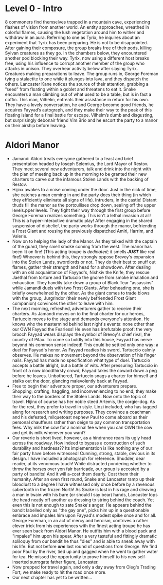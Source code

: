 # Level 0 - Intro
8 commoners find themselves trapped in a mountain cave, experiencing flashes of vision from another world. An entity approaches, wreathed in colorful flames, causing the lush vegetation around him to wither and withdraw in an aura. Referring to one as Tyrix, he inquires about an experiment that Tyrix has been preparing. He is not to be disappointed. After gaining their composure, the group breaks free of their pods, killing Sylvan creatures as they go. In the chambers below, they encountered another pod blocking their way. Tyrix, now using a different host breaks free, using his influence to corrupt another member of the group who attacks in unison. They overhear activity below after slaying Tyrix. Creatures making preparations to leave. The group runs in, George Foreman tying a stalactite to one while it plunges into lava, and they dispatch the others. Lancaster Kane notices the source of their attention, grabbing a ”seed” from floating within a goblet and threatens to eat it. Snake encounters a man climbing out of what used to be a table, but is in fact a coffin. This man, Vilhelm, entreats their assistance in return for his own. They have a lovely conversation, he and George become good friends, he acquires Fayyad’s autograph, and they make their way to the peak of this floating island for a final battle for escape. Vilhelm’s dumb and disgusting, but surprisingly debonair friend Vim Brio and he escort the party to a manor on their airship before leaving.
# Aldori Manor
- Jamandi Aldori treats everyone gathered to a feast and brief presentation headed by Ioseph Selemius, the Lord Mayor of Restov. They meet several new adventurers, talk and drink into the night with the plan of meeting back up in the morning to be granted their new charters to carve out the infamous Stolen Lands with the backing of Restov.
- Hijinx awakes to a noise coming under the door. Just in the nick of time, she catches a man coming in and the party does their thing (in which they efficiently eliminate all signs of life). Intruders, in the castle! Distant thuds fill the manor as the portcullises drop down, sealing off the upper levels.pper levels. They fight their way through the first group before George Foreman realizes something. This isn't a lethal invasion at all! This is a hyper-interactive dramatic play! After engaging in the shared suspension of disbelief, the party works through the manor, befriending a Frost Giant and rousing the previously dispatched Amiri, Harrim, and Valerie. 
- Now on to helping the lady of the Manor. As they talked with the captain of the guard, they smell smoke coming from the west. The manor has been lit on fire! (This acting troupe is *dedicated*; it smells ***JUST*** like real fire!) Whoever is behind this, they strongly oppose Brevoy's expansion into the Stolen Lands, swordlords or not. They do their best to snuff out flames, gather their strength and head for a showdown. After dealing with an old acquaintance of Fayyad's, Nishkiv the Knife, they rescue Jaethal from torture and Tartuccio the gnome from smoke inhalation and exhaustion. They handily take down a group of Black Tear "assassins" while Jamandi duels with two Frost Giants. After beheading one, she is briefly overwhelmed by the other. As the giant comes to trade blows with the group, Jurgrindor (their newly befriended Frost Giant companion) convinces the other to leave with him.
- The next morning, refreshed, adventurers gather to receive their charters. As Jamandi moves on to the final charter for our heroes, Tartuccio moves to the stage and demands everyone's attention. He knows who the mastermind behind last night's events: none other than our OWN Fayyad the Fearless! He even has irrefutable proof: the very brooch Fayyad wears displays the symbol of Brevoy's chief rival, the country of Pitax. To come so boldly into this house, Fayyad has nerve beyond his common sense indeed! This could be settled only one way: a duel for Fayyad's honor. As Fayyad readies his sword, Tartuccio calmly observes. He makes no movement beyond the observation of his finger nails. Fayyad has made no specification what type of duel. Tartuccio accepts a battle alright, but a battle of wits. After pressuring Tartuccio in front of a now bloodthirsty crowd, Fayyad takes the coward down a peg before he leaves. Unbothered, Tartuccio snags a charter for himself and stalks out the door, glancing malevolently back at Fayyad. 
- Free to begin their adventure proper, our adventurers prepare. Shopping, crafting, haggling, and inconveniencing to no end, they make their way to the borders of the Stolen Lands. Now onto the topic of travel. Hijinx of course has her noble steed Artemis, the corgie-dog. As for the rest, they prefer to travel in style. Linzi included, who has tagged along for research and writing purposes. They convince a coachman and his defeated, milquetoast nephew Paul to come aboard as their personal chauffeurs rather than deign to pay common transportation fees. Why milk the cow for a nominal fee when you can OWN the cow and get its milk whenever you want? 
- Our reverie is short lived, however, as a hindrance rears its ugly head across the roadway. How indeed to bypass a construction of such durability and hardness?? Its implementation is like nothing any of our fair party have before witnessed! Cunning, strong, stable, devious in its design. I have included a photograph for reference. Shudder, dear reader, at its venomous touch! While distracted pondering whether to throw the horses over yon fair barricade, our group is accosted by a party of bandits! And it will a-cost them dearly. Cost them their humanity. After an even first round, Snake and Lancaster ramp up their bloodlust to a degree I have witnessed only once before by a ravenous sabertooth in the frozen North! As Snake is lost in his rage and cleaving a man in twain with his bare (or should I say bear) hands, Lancaster lops the head neatly off another as dressing to string behind the coach. Yet even this is not enough to sate Snake's anger. He appears behind the bandit labelled only as "the gay one", picks him up in a questionable embrace and impales him upon Fayyad's modest spike once and for all. George Foreman, in an act of mercy and heroism, contrives a rather clever trick from his experiences with the finest acting troupe he has ever seen back from Aldori Manor. He outfits him with a blood pack and "impales" him upon his spear. After a very tasteful and fittingly dramatic soliloquy from our bandit he thus "dies" and is able to sneak away with his life. But not before ***one*** last round of questions from George. We find poor Paul by the river, tied up and gagged when he went to gather water for tea. He missed the opportunity to prove himself to his new self-inserted surrogate father figure, Lancaster.
- Now prepped for travel again, and only a day away from Oleg's Trading Fort, we make ready to hit the road once more.
- Our next chapter has yet to be written...
